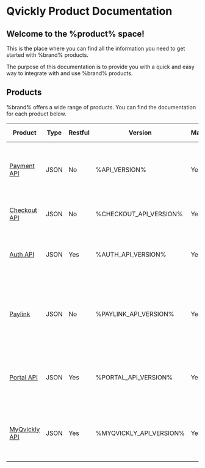 # Qvickly Product Documentation

## Welcome to the %product% space!
This is the place where you can find all the information you need to get started with %brand% products.

The purpose of this documentation is to provide you with a quick and easy way to integrate with and use %brand% products.

## Products
%brand% offers a wide range of products. You can find the documentation for each product below.

| Product                           | Type  | Restful | Version                 | Maintained | Documentation status | Description                                                                                                  |
|-----------------------------------|-------|---------|-------------------------|------------|----------------------|--------------------------------------------------------------------------------------------------------------|
| [Payment API](Qvickly-API.md)     | JSON  | No      | %API_VERSION%           | Yes        | Fairly complete      | The Payment API is an API that allows you to accept payments from your customers.                            |
| [Checkout API](Checkout-API.md)   | JSON  | No      | %CHECKOUT_API_VERSION%  | Yes        | Just started         | The Checkout API is an API that handles our Checkout.                                                        |
| [Auth API](Auth-API.md)           | JSON  | Yes     | %AUTH_API_VERSION%      | Yes        | Baby steps taken     | The Auth API is an API that handles authentication for various other APIs.                                   |
| [Paylink](Paylink.md)             | JSON  | No      | %PAYLINK_API_VERSION%   | Yes        | Not yet started      | The Paylink is a specialized part of the Payment API that allows you to accept payments from your customers. |
| [Portal API](Portal-API.md)       | JSON  | Yes     | %PORTAL_API_VERSION%    | Yes        | Not yet started      | The Portal API is an API that allows you to manage payments from your customers.                             |
| [MyQvickly API](MyQvickly-API.md) | JSON  | Yes     | %MYQVICKLY_API_VERSION% | Yes        | Not yet started      | The MyQvickly API is an API that allows customers to see and pay their invoices.                             |


